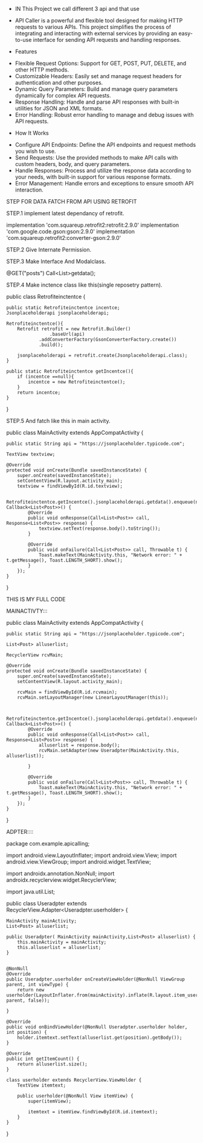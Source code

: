* IN This Project we call different 3 api and that use 
* API Caller is a powerful and flexible tool designed for making HTTP requests to various APIs. This project simplifies the process of integrating and interacting with external services by providing an easy-to-use interface for sending API requests and handling responses.

 * Features
- Flexible Request Options: Support for GET, POST, PUT, DELETE, and other HTTP methods.
- Customizable Headers: Easily set and manage request headers for authentication and other purposes.
- Dynamic Query Parameters: Build and manage query parameters dynamically for complex API requests.
- Response Handling: Handle and parse API responses with built-in utilities for JSON and XML formats.
- Error Handling: Robust error handling to manage and debug issues with API requests.
 * How It Works
- Configure API Endpoints: Define the API endpoints and request methods you wish to use.
- Send Requests: Use the provided methods to make API calls with custom headers, body, and query parameters.
- Handle Responses: Process and utilize the response data according to your needs, with built-in support for various response formats.
- Error Management: Handle errors and exceptions to ensure smooth API interaction.

STEP FOR DATA FATCH FROM API USING RETROFIT

STEP.1
implement latest dependancy of retrofit.

  implementation 'com.squareup.retrofit2:retrofit:2.9.0'
  implementation 'com.google.code.gson:gson:2.9.0'
  implementation 'com.squareup.retrofit2:converter-gson:2.9.0'

STEP.2
Give Internate Permission.

  <uses-permission android:name="android.permission.INTERNET"/>

STEP.3
Make Interface And Modalclass.

  @GET("posts")
    Call<List<Post>>getdata();

STEP.4
Make inctence class like this(single reposetry pattern).

public class Retrofiteinctentce {

    public static Retrofiteinctentce incentce;
    Jsonplaceholderapi jsonplaceholderapi;

    Retrofiteinctentce(){
        Retrofit retrofit = new Retrofit.Builder()
                    .baseUrl(api)
                .addConverterFactory(GsonConverterFactory.create())
                .build();

        jsonplaceholderapi = retrofit.create(Jsonplaceholderapi.class);
    }

    public static Retrofiteinctentce getIncentce(){
        if (incentce ==null){
            incentce = new Retrofiteinctentce();
        }
        return incentce;
    }
}

STEP.5
And fatch like this in main activity.

public class MainActivity extends AppCompatActivity {

    public static String api = "https://jsonplaceholder.typicode.com";

    TextView textview;

    @Override
    protected void onCreate(Bundle savedInstanceState) {
        super.onCreate(savedInstanceState);
        setContentView(R.layout.activity_main);
        textview = findViewById(R.id.textview);

        Retrofiteinctentce.getIncentce().jsonplaceholderapi.getdata().enqueue(new Callback<List<Post>>() {
            @Override
            public void onResponse(Call<List<Post>> call, Response<List<Post>> response) {
                textview.setText(response.body().toString());
            }

            @Override
            public void onFailure(Call<List<Post>> call, Throwable t) {
                Toast.makeText(MainActivity.this, "Network error: " + t.getMessage(), Toast.LENGTH_SHORT).show();
            }
        });
    }
}

THIS IS MY FULL CODE  

MAINACTIVTY:::

public class MainActivity extends AppCompatActivity {

    public static String api = "https://jsonplaceholder.typicode.com";

    List<Post> alluserlist;

    RecyclerView rcvMain;

    @Override
    protected void onCreate(Bundle savedInstanceState) {
        super.onCreate(savedInstanceState);
        setContentView(R.layout.activity_main);

        rcvMain = findViewById(R.id.rcvmain);
        rcvMain.setLayoutManager(new LinearLayoutManager(this));


        Retrofiteinctentce.getIncentce().jsonplaceholderapi.getdata().enqueue(new Callback<List<Post>>() {
            @Override
            public void onResponse(Call<List<Post>> call, Response<List<Post>> response) {
                alluserlist = response.body();
                rcvMain.setAdapter(new Useradpter(MainActivity.this, alluserlist));
                
            }

            @Override
            public void onFailure(Call<List<Post>> call, Throwable t) {
                Toast.makeText(MainActivity.this, "Network error: " + t.getMessage(), Toast.LENGTH_SHORT).show();
            }
        });
    }
}


ADPTER::::

package com.example.apicalling;

import android.view.LayoutInflater;
import android.view.View;
import android.view.ViewGroup;
import android.widget.TextView;

import androidx.annotation.NonNull;
import androidx.recyclerview.widget.RecyclerView;

import java.util.List;

public class Useradpter extends RecyclerView.Adapter<Useradpter.userholder> {

    MainActivity mainActivity;
    List<Post> alluserlist;

    public Useradpter( MainActivity mainActivity,List<Post> alluserlist) {
        this.mainActivity = mainActivity;
        this.alluserlist = alluserlist;
    }


    @NonNull
    @Override
    public Useradpter.userholder onCreateViewHolder(@NonNull ViewGroup parent, int viewType) {
        return new userholder(LayoutInflater.from(mainActivity).inflate(R.layout.item_user, parent, false));

    }

    @Override
    public void onBindViewHolder(@NonNull Useradpter.userholder holder, int position) {
        holder.itemtext.setText(alluserlist.get(position).getBody());
    }

    @Override
    public int getItemCount() {
        return alluserlist.size();
    }

    class userholder extends RecyclerView.ViewHolder {
        TextView itemtext;

        public userholder(@NonNull View itemView) {
            super(itemView);

            itemtext = itemView.findViewById(R.id.itemtext);
        }
    }
}


